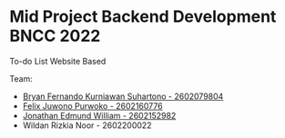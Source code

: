 # Mid Project Backend Development BNCC 2022
To-do List Website Based

Team:
- [Bryan Fernando Kurniawan Suhartono - 2602079804](https://github.com/bryanfks-dev)
- [Felix Juwono Purwoko - 2602160776](https://github.com/Felixjuw)
- [Jonathan Edmund William - 2602152982](https://github.com/jonathanEdmundW)
- Wildan Rizkia Noor - 2602200022
